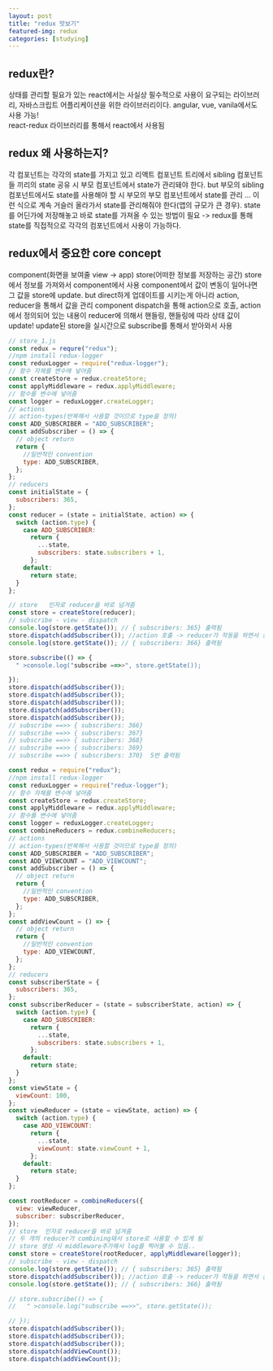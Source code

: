 ```yaml
---
layout: post
title: "redux 맛보기"
featured-img: redux
categories: [studying]
---
```


## redux란?

상태를 관리할 필요가 있는 react에서는 사실상 필수적으로 사용이 요구되는 라이브러리, 자바스크립트 어플리케이션을 위한 라이브러리이다.
angular, vue, vanila에서도 사용 가능!  
react-redux 라이브러리를 통해서 react에서 사용됨

## redux 왜 사용하는지?

각 컴포넌트는 각각의 state를 가지고 있고 리액트 컴포넌트 트리에서 sibling 컴포넌트들 끼리의 state 공유 시 부모
컴포넌트에서 state가 관리돼야 한다.
but 부모의 sibling 컴포넌트에서도 state를 사용해야 할 시 부모의 부모 컴포넌트에서 state를 관리 ... 이런 식으로 계속 거슬러 올라가서 state를 관리해줘야 한다(앱의 규모가 큰 경우).
state를 어딘가에 저장해놓고 바로 state를 가져올 수 있는 방법이 필요 -> redux를 통해 state를 직접적으로 각각의 컴포넌트에서 사용이 가능하다.

## redux에서 중요한 core concept

component(화면을 보여줄 view -> app) store(어떠한 정보를 저장하는 공간) store에서 정보를 가져와서 component에서 사용
component에서 값이 변동이 일어나면 그 값을 store에 update. but direct하게 업데이트를 시키는게 아니라 action, reducer을 통해서 값을 관리
component dispatch을 통해 action으로 호출, action에서 정의되어 있는 내용이 reducer에 의해서 핸들링, 핸들링에 따라 상태 값이 update! update된 store을 실시간으로 subscribe를 통해서 받아와서 사용

```javascript
// store_1.js
const redux = requre("redux");
//npm install redux-logger
const reduxLogger = require("redux-logger");
// 함수 자체를 변수에 넣어줌
const createStore = redux.createStore;
const applyMiddleware = redux.applyMiddleware;
// 함수를 변수에 넣어줌
const logger = reduxLogger.createLogger;
// actions
// action-types(반복해서 사용할 것이므로 type을 정의)
const ADD_SUBSCRIBER = "ADD_SUBSCRIBER";
const addSubscriber = () => {
  // object return
  return {
    //일반적인 convention
    type: ADD_SUBSCRIBER,
  };
};
// reducers
const initialState = {
  subscribers: 365,
};
const reducer = (state = initialState, action) => {
  switch (action.type) {
    case ADD_SUBSCRIBER:
      return {
        ...state,
        subscribers: state.subscribers + 1,
      };
    default:
      return state;
  }
};

// store   인자로 reducer을 바로 넘겨줌
const store = createStore(reducer);
// subscribe - view - dispatch
console.log(store.getState()); // { subscribers: 365} 출력됨
store.dispatch(addSubscriber()); //action 호출 -> reducer가 작동을 하면서 상태의 값이 변동
console.log(store.getState()); // { subscribers: 366} 출력됨

store.subscribe(() => {
  " >console.log("subscribe ==>>", store.getState());

});
store.dispatch(addSubscriber());
store.dispatch(addSubscriber());
store.dispatch(addSubscriber());
store.dispatch(addSubscriber());
store.dispatch(addSubscriber());
// subscribe ==>> { subscribers: 366}
// subscribe ==>> { subscribers: 367}
// subscribe ==>> { subscribers: 368}
// subscribe ==>> { subscribers: 369}
// subscribe ==>> { subscribers: 370}  5번 출력됨
```

```javascript
const redux = require("redux");
//npm install redux-logger
const reduxLogger = require("redux-logger");
// 함수 자체를 변수에 넣어줌
const createStore = redux.createStore;
const applyMiddleware = redux.applyMiddleware;
// 함수를 변수에 넣어줌
const logger = reduxLogger.createLogger;
const combineReducers = redux.combineReducers;
// actions
// action-types(반복해서 사용할 것이므로 type을 정의)
const ADD_SUBSCRIBER = "ADD_SUBSCRIBER";
const ADD_VIEWCOUNT = "ADD_VIEWCOUNT";
const addSubscriber = () => {
  // object return
  return {
    //일반적인 convention
    type: ADD_SUBSCRIBER,
  };
};
const addViewCount = () => {
  // object return
  return {
    //일반적인 convention
    type: ADD_VIEWCOUNT,
  };
};
// reducers
const subscriberState = {
  subscribers: 365,
};
const subscriberReducer = (state = subscriberState, action) => {
  switch (action.type) {
    case ADD_SUBSCRIBER:
      return {
        ...state,
        subscribers: state.subscribers + 1,
      };
    default:
      return state;
  }
};
const viewState = {
  viewCount: 100,
};
const viewReducer = (state = viewState, action) => {
  switch (action.type) {
    case ADD_VIEWCOUNT:
      return {
        ...state,
        viewCount: state.viewCount + 1,
      };
    default:
      return state;
  }
};

const rootReducer = combineReducers({
  view: viewReducer,
  subscriber: subscriberReducer,
});
// store  인자로 reducer을 바로 넘겨줌
// 두 개의 reducer가 combining돼서 store로 사용할 수 있게 됨
// store 생성 시 middleware추가해서 log를 찍어볼 수 있음..
const store = createStore(rootReducer, applyMiddleware(logger));
// subscribe - view - dispatch
console.log(store.getState()); // { subscribers: 365} 출력됨
store.dispatch(addSubscriber()); //action 호출 -> reducer가 작동을 하면서 상태의 값이 변동
console.log(store.getState()); // { subscribers: 366} 출력됨

// store.subscribe(() => {
//   " >console.log("subscribe ==>>", store.getState());

// });
store.dispatch(addSubscriber());
store.dispatch(addSubscriber());
store.dispatch(addSubscriber());
store.dispatch(addViewCount());
store.dispatch(addViewCount());
```
